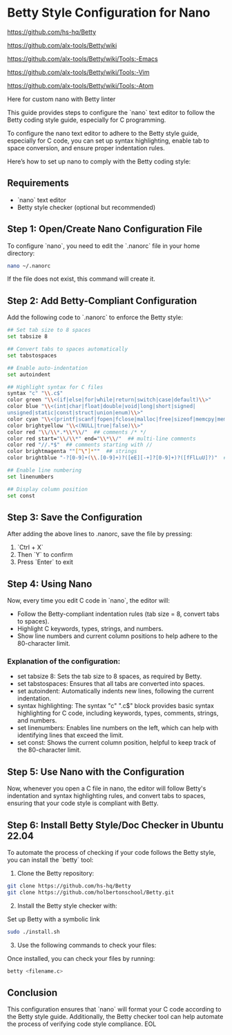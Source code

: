 # Betty Style Configuration for Nano

https://github.com/hs-hq/Betty

https://github.com/alx-tools/Betty/wiki

https://github.com/alx-tools/Betty/wiki/Tools:-Emacs

https://github.com/alx-tools/Betty/wiki/Tools:-Vim

https://github.com/alx-tools/Betty/wiki/Tools:-Atom


Here for custom nano with Betty linter

This guide provides steps to configure the \`nano\` text editor to follow the Betty coding style guide, especially for C programming.

To configure the nano text editor to adhere to the Betty style guide, especially for C code, you can set up syntax highlighting, enable tab to space conversion, and ensure proper indentation rules.

Here’s how to set up nano to comply with the Betty coding style:

## Requirements

- \`nano\` text editor
- Betty style checker (optional but recommended)

## Step 1: Open/Create Nano Configuration File

To configure \`nano\`, you need to edit the \`.nanorc\` file in your home directory:

```bash
nano ~/.nanorc
```

If the file does not exist, this command will create it.

## Step 2: Add Betty-Compliant Configuration

Add the following code to \`.nanorc\` to enforce the Betty style:

```bash
## Set tab size to 8 spaces
set tabsize 8

## Convert tabs to spaces automatically
set tabstospaces

## Enable auto-indentation
set autoindent

## Highlight syntax for C files
syntax "c" "\\.c$"
color green "\\<(if|else|for|while|return|switch|case|default)\\>"
color blue "\\<(int|char|float|double|void|long|short|signed|
unsigned|static|const|struct|union|enum)\\>"
color cyan "\\<(printf|scanf|fopen|fclose|malloc|free|sizeof|memcpy|memset)\\>"
color brightyellow "\\<(NULL|true|false)\\>"
color red "\\/\\*.*\\*\\/"  ## comments /* */
color red start="\\/\\*" end="\\*\\/"  ## multi-line comments
color red "//.*$"  ## comments starting with //
color brightmagenta ""[^\"]*""  ## strings
color brightblue "-?[0-9]+(\\.[0-9]+)?([eE][-+]?[0-9]+)?([fFlLuU]?)"  ## numbers

## Enable line numbering
set linenumbers

## Display column position
set const
```

## Step 3: Save the Configuration

After adding the above lines to .nanorc, save the file by pressing:

1. \`Ctrl + X\`
2. Then \`Y\` to confirm
3. Press \`Enter\` to exit

## Step 4: Using Nano

Now, every time you edit C code in \`nano\`, the editor will:

- Follow the Betty-compliant indentation rules (tab size = 8, convert tabs to spaces).
- Highlight C keywords, types, strings, and numbers.
- Show line numbers and current column positions to help adhere to the 80-character limit.

### Explanation of the configuration:

- set tabsize 8: Sets the tab size to 8 spaces, as required by Betty.
- set tabstospaces: Ensures that all tabs are converted into spaces.
- set autoindent: Automatically indents new lines, following the current indentation.
- syntax highlighting: The syntax "c" "\.c$" block provides basic syntax highlighting for C code, including keywords, types, comments, strings, and numbers.
- set linenumbers: Enables line numbers on the left, which can help with identifying lines that exceed the limit.
- set const: Shows the current column position, helpful to keep track of the 80-character limit.

## Step 5: Use Nano with the Configuration

Now, whenever you open a C file in nano, the editor will follow Betty's indentation and syntax highlighting rules, and convert tabs to spaces, ensuring that your code style is compliant with Betty.

## Step 6: Install Betty Style/Doc Checker in Ubuntu 22.04

To automate the process of checking if your code follows the Betty style, you can install the \`betty\` tool:

1. Clone the Betty repository:

```bash
git clone https://github.com/hs-hq/Betty
git clone https://github.com/holbertonschool/Betty.git
```

2. Install the Betty style checker with:

Set up Betty with a symbolic link
```bash
sudo ./install.sh
```

3. Use the following commands to check your files:

Once installed, you can check your files by running:
```bash
betty <filename.c>
```

## Conclusion

This configuration ensures that \`nano\` will format your C code according to the Betty style guide. Additionally, the Betty checker tool can help automate the process of verifying code style compliance.
EOL
